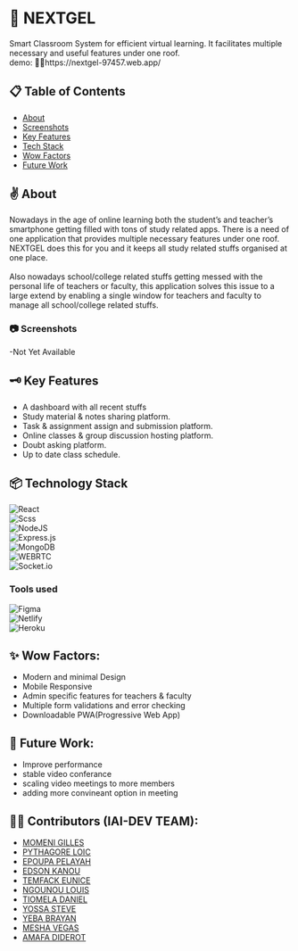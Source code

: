 # 📘 NEXTGEL

####

<p>Smart Classroom System for efficient virtual learning. It
facilitates multiple necessary and useful features under one roof.<br>
demo: 🐱‍🏍https://nextgel-97457.web.app/
</p>

## 📋 Table of Contents

- [About](#intro)
- [Screenshots](#Screenshots)
- [Key Features](#Key-Features)
- [Tech Stack](#tech-stack)
- [Wow Factors](#wow-factors)
- [Future Work](#future-work)

<a id="intro"></a>

## ✌️ About

<p>Nowadays in the age of online learning both the student’s and teacher’s smartphone getting filled with tons of study related 
apps. There is a need of one application that provides multiple necessary features under one roof. NEXTGEL does this for you and 
it keeps all study related stuffs organised at one place.<br><br>
Also nowadays school/college related stuffs getting messed with the personal life of teachers or faculty, this application solves 
this issue to a large extend by enabling a single window for teachers and faculty to manage all school/college related stuffs.</p>

<a id="Screenshots"></a>
<h3>📷 Screenshots</h3>

-Not Yet Available
<a id="Key-Features"></a>

## 🗝️ Key Features

- A dashboard with all recent stuffs
- Study material & notes sharing platform.
- Task & assignment assign and submission platform.
- Online classes & group discussion hosting platform.
- Doubt asking platform.
- Up to date class schedule.

<a id="tech-stack"></a>

## 📦 Technology Stack
![React](https://img.shields.io/badge/react-%2320232a.svg?style=for-the-badge&logo=react&logoColor=%2361DAFB) <br/>
![Scss](https://img.shields.io/badge/SASS-hotpink.svg?style=for-the-badge&logo=SASS&logoColor=white)<br/>
![NodeJS](https://img.shields.io/badge/node.js-6DA55F?style=for-the-badge&logo=node.js&logoColor=white)<br/>
![Express.js](https://img.shields.io/badge/express.js-%23404d59.svg?style=for-the-badge&logo=express&logoColor=%2361DAFB)<br/>
![MongoDB](https://img.shields.io/badge/MongoDB-%234ea94b.svg?style=for-the-badge&logo=mongodb&logoColor=white)<br/>
![WEBRTC](https://img.shields.io/badge/WEBRTC-%230081CB.svg?style=for-the-badge&logo=material-ui&logoColor=white)<br/>
![Socket.io](https://img.shields.io/badge/Socket.io-black?style=for-the-badge&logo=socket.io&badgeColor=010101)<br/>

### Tools used
![Figma](https://img.shields.io/badge/figma-%23F24E1E.svg?style=for-the-badge&logo=figma&logoColor=white)<br/>
![Netlify](https://img.shields.io/badge/netlify-%23000000.svg?style=for-the-badge&logo=netlify&logoColor=#00C7B7)<br/>
![Heroku](https://img.shields.io/badge/heroku-%23430098.svg?style=for-the-badge&logo=heroku&logoColor=white)<br/>


<a id="wow-factors"></a>

## ✨ Wow Factors:

- Modern and minimal Design<br/>
- Mobile Responsive <br/>
- Admin specific features for teachers & faculty <br/>
- Multiple form validations and error checking <br/>
- Downloadable PWA(Progressive Web App) <br/>


<a id="future-work"></a>

## 📅 Future Work:

- Improve performance
- stable video conferance
- scaling video meetings to more members
- adding more convineant option in meeting

## 🐱‍👤 Contributors (IAI-DEV TEAM):

- [MOMENI GILLES](gillemomeni@gmail.com)
- [PYTHAGORE LOIC](frankpythagore@gmail.com)
- [EPOUPA PELAYAH](pelepoupa@gmail.com)
- [EDSON KANOU](edsonkanou55@gmail.com)
- [TEMFACK EUNICE](eunicetemfack1@gmail.com)
- [NGOUNOU LOUIS](louislumiere08@gmail.com)
- [TIOMELA DANIEL](danielsitepro@gmail.com)
- [YOSSA STEVE](ngueliatouyossasteve@gmail.com)
- [YEBA BRAYAN](yebagabrayan@gmail.com)
- [MESHA VEGAS](Meshvegas@gmail.com)
- [AMAFA DIDEROT](destiny79360863@gmail.com)
